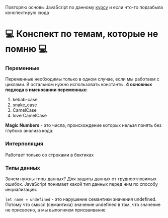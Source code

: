 Повторяю основы JavaScript по данному [курсу](https://ru.hexlet.io/courses/js-basics) и если что-то подзабыла конспектирую сюда
# :computer: Конспект по темам, которые не помню :computer:
### Переменные
Переменные необходимы только в одном случае, если мы работаем с циклами. В остальном нужно использовать константы.
**4 основных подхода в именовании переменных:**
1. kebab-case
2. snake_case
3. CamelCase
4. loverCamelCase

**Magic Numbers** - это числа, происхождение которых нельзя понять без глубоко анализа кода.

### Интерполяция
Работает только со строками в бектиках

### Типы данных
Зачем нужны типы данных? Для защиты данных от трудноотловимых ошибок. JavaScript понимает какой тип данных перед ним по способу инциализации.

`let name = undefined` - это нарушение семантики значения undefined. Потому что смысл (семантика) значение undefined в том, что значение не присвоено, а мы выполняем присваивание
